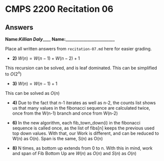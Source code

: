 # CMPS 2200 Recitation 06
## Answers

**Name:**_______Killian Daly___________
**Name:**_________________________


Place all written answers from `recitation-07.md` here for easier grading.



- **2)**
$W(n) = W(n-1) + W(n-2) + 1$

This recursion can be solved, and is leaf dominated. This can be simplified to $O(2^n)$

- **3)**
$W(n) = W(n-1) + 1$

This can be solved as $O(n)$

- **4)**
Due to the fact that n-1 iterates as well as n-2, the counts list shows us that many values in the fibonacci sequence are calculated twice, once from the W(n-1) branch and once from W(n-2)

- **6)**
In the new algorithm, each fib_town_down(i) in the fibonacci sequence is called once, as the list of fibs[n] keeps the previous used top down values. 
With that, our Work is different, and can be reduced to W(n) as O(n). Span is the same, S(n) as O(n)

- **8)**
N times, as bottom up extends from 0 to n. With this in mind, work and span of Fib Bottom Up are $W(n)$ as $O(n)$ and $S(n)$ as $O(n)$
